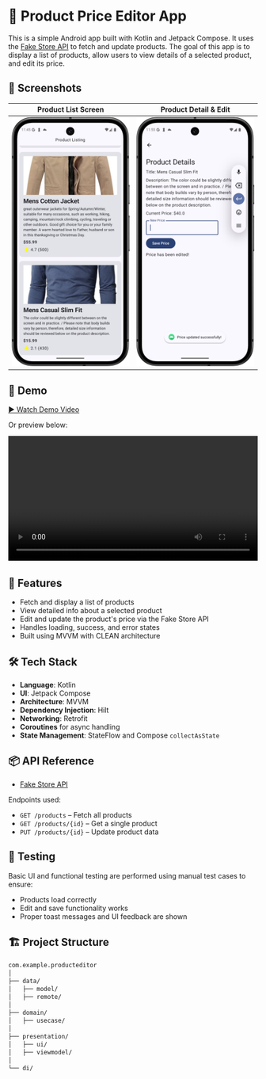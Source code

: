 # 🛒 Product Price Editor App

This is a simple Android app built with Kotlin and Jetpack Compose. It uses the [Fake Store API](https://fakestoreapi.com/docs) to fetch and update products. The goal of this app is to display a list of products, allow users to view details of a selected product, and edit its price.

## 📱 Screenshots

| Product List Screen | Product Detail & Edit |
|---------------------|------------------------|
| ![Product List](screenshot/productlisting.png) | ![Edit Product](screenshot/productdetails.png) |

## 🎥 Demo


[▶️ Watch Demo Video](https://github.com/Asante-Adarkwa-Usman/ProductListingApp/assets/appdemo.mp4)

Or preview below:

<video src="assets/demo/appdemo.mp4" width="100%" controls></video>

## 🚀 Features

- Fetch and display a list of products
- View detailed info about a selected product
- Edit and update the product's price via the Fake Store API
- Handles loading, success, and error states
- Built using MVVM with CLEAN architecture

## 🛠️ Tech Stack

- **Language**: Kotlin
- **UI**: Jetpack Compose
- **Architecture**: MVVM
- **Dependency Injection**: Hilt
- **Networking**: Retrofit
- **Coroutines** for async handling
- **State Management**: StateFlow and Compose `collectAsState`

## 📦 API Reference

- [Fake Store API](https://fakestoreapi.com/docs)

Endpoints used:
- `GET /products` – Fetch all products
- `GET /products/{id}` – Get a single product
- `PUT /products/{id}` – Update product data

## 🧪 Testing

Basic UI and functional testing are performed using manual test cases to ensure:
- Products load correctly
- Edit and save functionality works
- Proper toast messages and UI feedback are shown

## 🏗️ Project Structure

```plaintext
com.example.producteditor
│
├── data/
│   ├── model/
│   ├── remote/
│
├── domain/
│   ├── usecase/
│
├── presentation/
│   ├── ui/
│   ├── viewmodel/
│
└── di/
